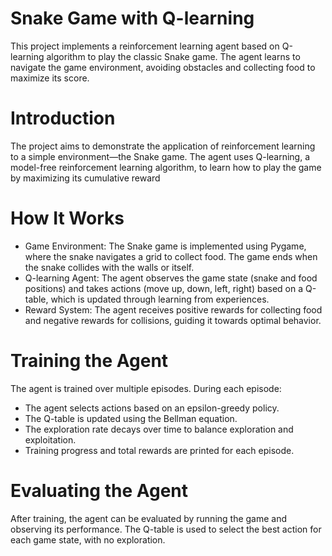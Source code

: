 # Snake Game with Q-learning

This project implements a reinforcement learning agent based on Q-learning algorithm to play the classic Snake game. The agent learns to navigate the game environment, avoiding obstacles and collecting food to maximize its score.

# Introduction
The project aims to demonstrate the application of reinforcement learning to a simple environment—the Snake game. The agent uses Q-learning, a model-free reinforcement learning algorithm, to learn how to play the game by maximizing its cumulative reward

# How It Works
- Game Environment: The Snake game is implemented using Pygame, where the snake navigates a grid to collect food. The game ends when the snake collides with the walls or itself.
- Q-learning Agent: The agent observes the game state (snake and food positions) and takes actions (move up, down, left, right) based on a Q-table, which is updated through learning from experiences.
- Reward System: The agent receives positive rewards for collecting food and negative rewards for collisions, guiding it towards optimal behavior.

# Training the Agent
The agent is trained over multiple episodes. During each episode:

- The agent selects actions based on an epsilon-greedy policy.
- The Q-table is updated using the Bellman equation.
- The exploration rate decays over time to balance exploration and exploitation.
- Training progress and total rewards are printed for each episode.

# Evaluating the Agent
After training, the agent can be evaluated by running the game and observing its performance. The Q-table is used to select the best action for each game state, with no exploration.

